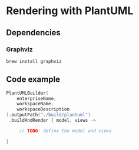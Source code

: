 # Rendering with PlantUML

## Dependencies

### Graphviz

`brew install graphviz`

## Code example

```kotlin
PlantUMLBuilder(
    enterpriseName,
    workspaceName,
    workspaceDescription
).outputPath("./build/plantuml")
 .buildAndRender { model, views ->

     // TODO: define the model and views

}
```
